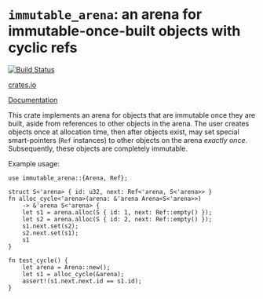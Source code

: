 `immutable_arena`: an arena for immutable-once-built objects with cyclic refs
=============================================================================

[![Build Status](https://travis-ci.org/cfallin/rust-immutable-arena.svg?branch=master)](https://travis-ci.org/cfallin/rust-immutable-arena)

[crates.io](https://crates.io/crates/immutable_arena/)

[Documentation](https://cfallin.github.io/rust-immutable-arena/immutable_arena/)

This crate implements an arena for objects that are immutable once they are
built, aside from references to other objects in the arena. The user creates
objects once at allocation time, then after objects exist, may set special
smart-pointers (`Ref` instances) to other objects on the arena *exactly once*.
Subsequently, these objects are completely immutable.

Example usage:

```
use immutable_arena::{Arena, Ref};

struct S<'arena> { id: u32, next: Ref<'arena, S<'arena>> }
fn alloc_cycle<'arena>(arena: &'arena Arena<S<'arena>>)
    -> &'arena S<'arena> {
    let s1 = arena.alloc(S { id: 1, next: Ref::empty() });
    let s2 = arena.alloc(S { id: 2, next: Ref::empty() });
    s1.next.set(s2);
    s2.next.set(s1);
    s1
}

fn test_cycle() {
    let arena = Arena::new();
    let s1 = alloc_cycle(&arena);
    assert!(s1.next.next.id == s1.id);
}
```

